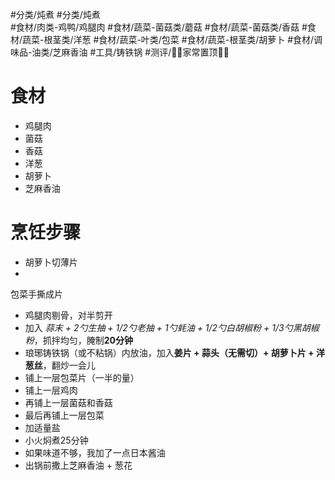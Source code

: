 #分类/炖煮 #分类/炖煮  
#食材/肉类-鸡鸭/鸡腿肉 #食材/蔬菜-菌菇类/蘑菇 #食材/蔬菜-菌菇类/香菇 #食材/蔬菜-根茎类/洋葱 #食材/蔬菜-叶类/包菜  #食材/蔬菜-根茎类/胡萝卜 
#食材/调味品-油类/芝麻香油
#工具/铸铁锅 
#测评/📌📌家常置顶📌📌  

# 食材
- 鸡腿肉
- 菌菇
- 香菇
- 洋葱
- 胡萝卜
- 芝麻香油

# 烹饪步骤
- 胡萝卜切薄片
- 
包菜手撕成片
- 鸡腿肉剔骨，对半剪开
- 加入 *蒜末 + 2勺生抽 + 1/2勺老抽  + 1勺蚝油 + 1/2勺白胡椒粉 + 1/3勺黑胡椒粉*，抓拌均匀，腌制**20分钟**
- 琅琊铸铁锅（或不粘锅）内放油，加入**姜片 + 蒜头（无需切）+ 胡萝卜片 + 洋葱丝**，翻炒一会儿
- 铺上一层包菜片（一半的量）
- 铺上一层鸡肉
- 再铺上一层菌菇和香菇
- 最后再铺上一层包菜
- 加适量盐
- 小火焖煮25分钟
- 如果味道不够，我加了一点日本酱油
- 出锅前撒上芝麻香油 + 葱花